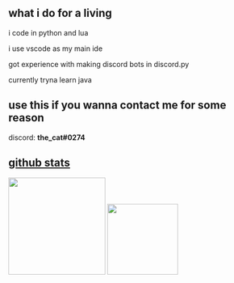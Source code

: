 ## what i do for a living
i code in python and lua

i use vscode as my main ide

got experience with making discord bots in discord.py

currently tryna learn java

## use this if you wanna contact me for some reason 

discord: **the_cat#0274**

## [github stats](https://github.com/anuraghazra/github-readme-stats)

<p><img src="https://github-readme-stats.vercel.app/api?username=the-cat-d&show_icons=true&theme=transparent&hide_border=true" height="192px">
<img src="https://github-readme-stats.vercel.app/api/top-langs?username=the-cat-d&theme=transparent&hide_border=true&layout=compact&langs_count=10&hide=css" height="140px"></p>
